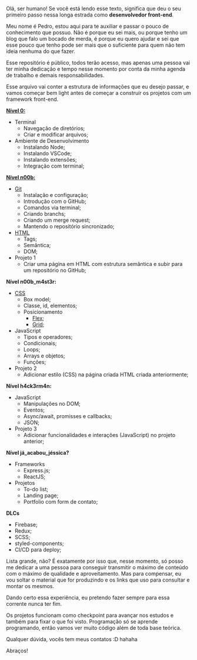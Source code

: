 Olá, ser humano! Se você está lendo esse texto, significa que deu o seu primeiro passo nessa longa estrada como **desenvolvedor front-end**.

Meu nome é Pedro, estou aqui para te auxiliar e passar o pouco de conhecimento que possuo. Não é porque eu sei mais, ou porque tenho um blog que falo um bocado de merda, é porque eu quero ajudar e sei que esse pouco que tenho pode ser mais que o suficiente para quem não tem ideia nenhuma do que fazer.

Esse repositório é público, todos terão acesso, mas apenas uma pessoa vai ter minha dedicação e tempo nesse momento por conta da minha agenda de trabalho e demais responsabilidades.

Esse arquivo vai conter a estrutura de informações que eu desejo passar, e vamos começar bem light antes de começar a construir os projetos com um framework front-end.

[**Nível 0:**](Nível-0/README.md)
- Terminal
  - Navegação de diretórios;
  - Criar e modificar arquivos;
- Ambiente de Desenvolvimento
  - Instalando Node;
  - Instalando VSCode;
  - Instalando extensões;
  - Integração com terminal;

[**Nível n00b:**](Nível-n00b/)
- [Git](Nível-n00b/Git/README.md)
  - Instalação e configuração;
  - Introdução com o GitHub;
  - Comandos via terminal;
  - Criando branchs;
  - Criando um merge request;
  - Mantendo o repositório sincronizado;
- [HTML](Nível-n00b/HTML/README.md)
  - Tags;
  - Semântica;
  - DOM;
- Projeto 1
  - Criar uma página em HTML com estrutura semântica e subir para um repositório no GitHub;
  
**Nível n00b_m4st3r:**
- [CSS](Nível-n00b_m4st3r/CSS/README.md)
  - Box model;
  - Classe, id, elementos;
  - Posicionamento
    - [Flex](Nível-n00b_m4st3r/CSS/GridFlex/README.md);
    - [Grid](Nível-n00b_m4st3r/CSS/GridFlex/README.md);
- JavaScript
  - Tipos e operadores;
  - Condicionais;
  - Loops;
  - Arrays e objetos;
  - Funções;
- Projeto 2
  - Adicionar estilo (CSS) na página criada HTML criada anteriormente;

**Nível h4ck3rm4n:**
- JavaScript
  - Manipulações no DOM;
  - Eventos;
  - Async/await, promisses e callbacks;
  - JSON;
- Projeto 3
  - Adicionar funcionalidades e interações (JavaScript) no projeto anterior;

**Nível já_acabou_jéssica?**
- Frameworks
  - Express.js;
  - ReactJS;
- Projetos
  - To-do list;
  - Landing page;
  - Portfolio com form de contato;

**DLCs**
- Firebase;
- Redux;
- SCSS;
- styled-components;
- CI/CD para deploy;

Lista grande, não? É exatamente por isso que, nesse momento, só posso me dedicar a uma pessoa para conseguir transmitir o máximo de conteúdo com o máximo de qualidade e aproveitamento. Mas para compensar, eu vou soltar o material que for produzindo e os links que uso para consultar e montar os mesmos.

Dando certo essa experiência, eu pretendo fazer sempre para essa corrente nunca ter fim.

Os projetos funcionam como checkpoint para avançar nos estudos e também para fixar o que foi visto. Programação só se aprende programando, então vamos ver muito código além de toda base teórica.

Qualquer dúvida, vocês tem meus contatos :D hahaha

Abraços!
